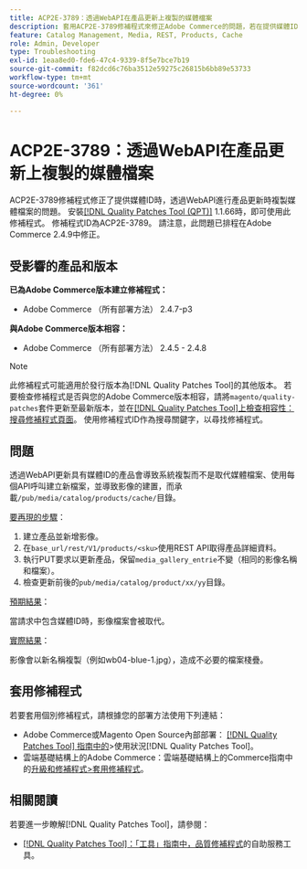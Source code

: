 ```yaml
---
title: ACP2E-3789：透過WebAPI在產品更新上複製的媒體檔案
description: 套用ACP2E-3789修補程式來修正Adobe Commerce的問題，若在提供媒體ID時透過WebAPI進行產品更新會複製媒體檔案。
feature: Catalog Management, Media, REST, Products, Cache
role: Admin, Developer
type: Troubleshooting
exl-id: 1eaa8ed0-fde6-47c4-9339-8f5e7bce7b19
source-git-commit: f82dcd6c76ba3512e59275c26815b6bb89e53733
workflow-type: tm+mt
source-wordcount: '361'
ht-degree: 0%

---
```


# ACP2E-3789：透過WebAPI在產品更新上複製的媒體檔案

ACP2E-3789修補程式修正了提供媒體ID時，透過WebAPI進行產品更新時複製媒體檔案的問題。 安裝[[!DNL Quality Patches Tool (QPT)]](/help/tools/quality-patches-tool/quality-patches-tool-to-self-serve-quality-patches.md) 1.1.66時，即可使用此修補程式。 修補程式ID為ACP2E-3789。 請注意，此問題已排程在Adobe Commerce 2.4.9中修正。

## 受影響的產品和版本

**已為Adobe Commerce版本建立修補程式：**

* Adobe Commerce （所有部署方法） 2.4.7-p3

**與Adobe Commerce版本相容：**

* Adobe Commerce （所有部署方法） 2.4.5 - 2.4.8

>[!NOTE]
>
>此修補程式可能適用於發行版本為[!DNL Quality Patches Tool]的其他版本。 若要檢查修補程式是否與您的Adobe Commerce版本相容，請將`magento/quality-patches`套件更新至最新版本，並在[[!DNL Quality Patches Tool]上檢查相容性：搜尋修補程式頁面](https://experienceleague.adobe.com/tools/commerce-quality-patches/index.html)。 使用修補程式ID作為搜尋關鍵字，以尋找修補程式。

## 問題

透過WebAPI更新具有媒體ID的產品會導致系統複製而不是取代媒體檔案、使用每個API呼叫建立新檔案，並導致影像的建置，而承載`/pub/media/catalog/products/cache/`目錄。

<u>要再現的步驟</u>：

1. 建立產品並新增影像。
1. 在`base_url/rest/V1/products/<sku>`使用REST API取得產品詳細資料。
1. 執行PUT要求以更新產品，保留`media_gallery_entrie`不變（相同的影像名稱和檔案）。
1. 檢查更新前後的`pub/media/catalog/product/xx/yy`目錄。

<u>預期結果</u>：

當請求中包含媒體ID時，影像檔案會被取代。

<u>實際結果</u>：

影像會以新名稱複製（例如wb04-blue-1.jpg），造成不必要的檔案棧疊。

## 套用修補程式

若要套用個別修補程式，請根據您的部署方法使用下列連結：

* Adobe Commerce或Magento Open Source內部部署： [[!DNL Quality Patches Tool] 指南中的](/help/tools/quality-patches-tool/usage.md)>使用狀況[!DNL Quality Patches Tool]。
* 雲端基礎結構上的Adobe Commerce：雲端基礎結構上的Commerce指南中的[升級和修補程式>套用修補程式](https://experienceleague.adobe.com/docs/commerce-cloud-service/user-guide/develop/upgrade/apply-patches.html)。

## 相關閱讀

若要進一步瞭解[!DNL Quality Patches Tool]，請參閱：

* [[!DNL Quality Patches Tool]：「工具」指南中，品質修補程式](/help/tools/quality-patches-tool/quality-patches-tool-to-self-serve-quality-patches.md)的自助服務工具。
